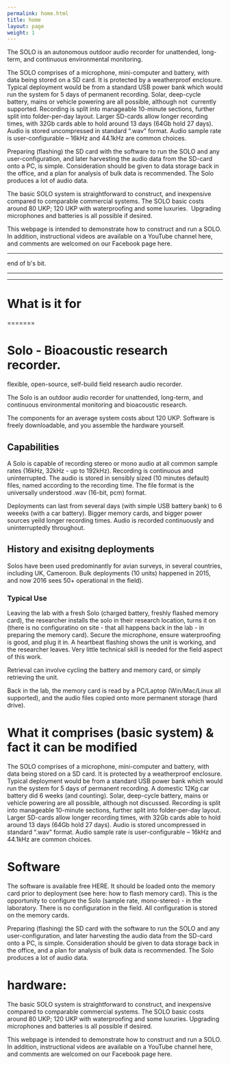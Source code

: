 ```yaml
---
permalink: home.html
title: home
layout: page
weight: 1
---
```


The SOLO is an autonomous outdoor audio recorder for unattended, long-term, and continuous environmental monitoring.

The SOLO comprises of a microphone, mini-computer and battery, with data being stored on a SD card. It is protected by a weatherproof enclosure. Typical deployment would be from a standard USB power bank which would run the system for 5 days of permanent recording. Solar, deep-cycle battery, mains or vehicle powering are all possible, although not  currently supported. Recording is split into manageable 10-minute sections, further split into folder-per-day layout. Larger SD-cards allow longer recording times, with 32Gb cards able to hold around 13 days (64Gb hold 27 days). Audio is stored uncompressed in standard “.wav” format. Audio sample rate is user-configurable – 16kHz and 44.1kHz are common choices.

Preparing (flashing) the SD card with the software to run the SOLO and any user-configuration, and later harvesting the audio data from the SD-card onto a PC, is simple. Consideration should be given to data storage back in the office, and a plan for analysis of bulk data is recommended. The Solo produces a lot of audio data.

The basic SOLO system is straightforward to construct, and inexpensive compared to comparable commercial systems. The SOLO basic costs around 80 UKP; 120 UKP with waterproofing and some luxuries.  Upgrading microphones and batteries is all possible if desired.

This webpage is intended to demonstrate how to construct and run a SOLO. In addition, instructional videos are available on a YouTube channel here, and comments are welcomed on our Facebook page here.




<hr>
end of b's bit.
<hr>
<hr>





# What is it for
=======
# Solo - Bioacoustic research recorder.

flexible, open-source, self-build field research audio recorder.

The Solo is an outdoor audio recorder for unattended, long-term, and
continuous environmental monitoring and bioacoustic research.

The components for an average system costs about 120 UKP.
Software is freely downloadable, and you assemble the hardware
yourself. 

## Capabilities

A Solo is capable of recording stereo or mono audio at all common
sample rates (16kHz, 32kHz - up to 192kHz).  Recording is continuous
and uninterrupted.  The audio is stored in sensibly sized (10 minutes
default) files, named according to the recording time.  The file
format is the universally understood .wav (16-bit, pcm) format.

Deployments can last from several days (with simple USB battery bank)
to 6 weeeks (with a car battery). Bigger memory cards, and bigger
power sources yeild longer recording times.  Audio is recorded
continuously and uninterruptedly throughout.


## History and exisitng deployments

Solos have been used predominantly for avian surveys, in several
countries, including UK, Cameroon.  Bulk deployments (10 units)
happened in 2015, and now 2016 sees 50+ operational in the field).


### Typical Use

Leaving the lab with a fresh Solo (charged battery, freshly flashed
memory card), the researcher installs the solo in their research
location, turns it on (there is no configuratino on site - that all
happens back in the lab - in preparing the memory card).  Secure the
microphone, ensure waterproofing is good, and plug it in.  A heartbeat
flashing shows the unit is working, and the researcher leaves.  Very
little technical skill is needed for the field aspect of this work.

Retrieval can involve cycling the battery and memory card, or simply
retrieving the unit.

Back in the lab, the memory card is read by a PC/Laptop (Win/Mac/Linux
all supported), and the audio files copied onto more permanent storage
(hard drive).


# What it comprises  (basic system) & fact it can be modified 

The SOLO comprises of a microphone, mini-computer and battery, with
data being stored on a SD card. It is protected by a weatherproof
enclosure. Typical deployment would be from a standard USB power bank
which would run the system for 5 days of permanent recording. A
domestic 12Kg car battery did 6 weeks (and counting). Solar,
deep-cycle battery, mains or vehicle powering are all possible,
although not discussed. Recording is split into manageable 10-minute
sections, further split into folder-per-day layout. Larger SD-cards
allow longer recording times, with 32Gb cards able to hold around 13
days (64Gb hold 27 days). Audio is stored uncompressed in standard
“.wav” format. Audio sample rate is user-configurable – 16kHz and
44.1kHz are common choices.

# Software

The software is available free HERE.  It should be loaded onto the
memory card prior to deployment (see here: how to flash memory card).
This is the opportunity to configure the Solo (sample rate,
mono-stereo) - in the laboratory.  There is no configuration in the
field.  All configuration is stored on the memory cards.

Preparing (flashing) the SD card with the software to run the SOLO and
any user-configuration, and later harvesting the audio data from the
SD-card onto a PC, is simple. Consideration should be given to data
storage back in the office, and a plan for analysis of bulk data is
recommended. The Solo produces a lot of audio data.

# hardware:

The basic SOLO system is straightforward to construct, and inexpensive
compared to comparable commercial systems. The SOLO basic costs around
80 UKP; 120 UKP with waterproofing and some luxuries. Upgrading
microphones and batteries is all possible if desired.

This webpage is intended to demonstrate how to construct and run a
SOLO. In addition, instructional videos are available on a YouTube
channel here, and comments are welcomed on our Facebook page here.
